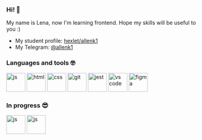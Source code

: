 ### Hi! 👋

My name is Lena, now I'm learning frontend. Hope my skills will be useful to you :)

- My student profile: [hexlet/allenk1](https://ru.hexlet.io/u/allenk1)
- My Telegram: [@allenk1](https://t.me/allenk1)

### Languages ​​and tools 🤓
<img src="https://cdn.jsdelivr.net/gh/devicons/devicon/icons/javascript/javascript-original.svg" title="js" width="50" height="50"/> <img src="https://cdn.jsdelivr.net/gh/devicons/devicon/icons/html5/html5-plain-wordmark.svg" title="html" width="50" height="50"/> <img src="https://cdn.jsdelivr.net/gh/devicons/devicon/icons/css3/css3-plain-wordmark.svg" title="css" width="50" height="50"/> <img src="https://cdn.jsdelivr.net/gh/devicons/devicon/icons/git/git-original.svg" title="git" width="50" height="50"/> <img src="https://cdn.jsdelivr.net/gh/devicons/devicon/icons/jest/jest-plain.svg" title="jest" width="50" height="50"/> <img src="https://cdn.jsdelivr.net/gh/devicons/devicon/icons/vscode/vscode-original.svg" title="vs code" width="50" height="50"/> <img src="https://cdn.jsdelivr.net/gh/devicons/devicon/icons/figma/figma-original.svg" title="figma" width="50" height="50"/>

### In progress 😎
<img src="https://cdn.jsdelivr.net/gh/devicons/devicon@latest/icons/react/react-original.svg" title="js" width="50" height="50"/> <img src="https://cdn.jsdelivr.net/gh/devicons/devicon@latest/icons/typescript/typescript-original.svg" title="js" width="50" height="50"/>
          

